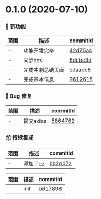 # 0.1.0 (2020-07-10)

### 🌟 新功能
范围|描述|commitId
--|--|--
 - | 功能开发完毕 | [42d75a4](https://github.com/18943122963/score-online-0708/commit/42d75a4)
 - | 同步dev | [6dcbc3d](https://github.com/18943122963/score-online-0708/commit/6dcbc3d)
 - | 完成冲刺总结页面 | [edaadc8](https://github.com/18943122963/score-online-0708/commit/edaadc8)
 - | 完成基本信息 | [9612618](https://github.com/18943122963/score-online-0708/commit/9612618)


### 🐛 Bug 修复
范围|描述|commitId
--|--|--
 - | 提交axios | [5864762](https://github.com/18943122963/score-online-0708/commit/5864762)


### 📦 持续集成
范围|描述|commitId
--|--|--
 - | 添加了cz | [bb2dd7a](https://github.com/18943122963/score-online-0708/commit/bb2dd7a)


范围|描述|commitId
--|--|--
 - | init | [b617898](https://github.com/18943122963/score-online-0708/commit/b617898)

